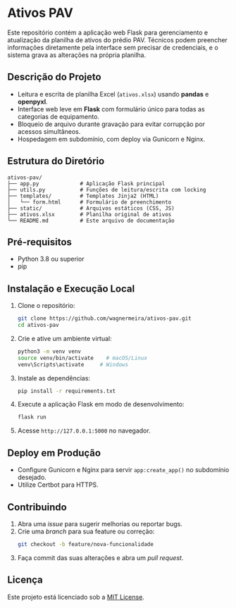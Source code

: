 # Ativos PAV

Este repositório contém a aplicação web Flask para gerenciamento e atualização da planilha de ativos do prédio PAV. Técnicos podem preencher informações diretamente pela interface sem precisar de credenciais, e o sistema grava as alterações na própria planilha.

## Descrição do Projeto

- Leitura e escrita de planilha Excel (`ativos.xlsx`) usando **pandas** e **openpyxl**.
- Interface web leve em **Flask** com formulário único para todas as categorias de equipamento.
- Bloqueio de arquivo durante gravação para evitar corrupção por acessos simultâneos.
- Hospedagem em subdomínio, com deploy via Gunicorn e Nginx.

## Estrutura do Diretório

```
ativos-pav/
├── app.py             # Aplicação Flask principal
├── utils.py           # Funções de leitura/escrita com locking
├── templates/         # Templates Jinja2 (HTML)
│   └── form.html      # Formulário de preenchimento
├── static/            # Arquivos estáticos (CSS, JS)
├── ativos.xlsx        # Planilha original de ativos
└── README.md          # Este arquivo de documentação
```

## Pré-requisitos

- Python 3.8 ou superior
- pip

## Instalação e Execução Local

1. Clone o repositório:
   ```bash
   git clone https://github.com/wagnermeira/ativos-pav.git
   cd ativos-pav
   ```
2. Crie e ative um ambiente virtual:
   ```bash
   python3 -m venv venv
   source venv/bin/activate    # macOS/Linux
   venv\Scripts\activate     # Windows
   ```
3. Instale as dependências:
   ```bash
   pip install -r requirements.txt
   ```
4. Execute a aplicação Flask em modo de desenvolvimento:
   ```bash
   flask run
   ```
5. Acesse `http://127.0.0.1:5000` no navegador.

## Deploy em Produção

- Configure Gunicorn e Nginx para servir `app:create_app()` no subdomínio desejado.
- Utilize Certbot para HTTPS.

## Contribuindo

1. Abra uma _issue_ para sugerir melhorias ou reportar bugs.
2. Crie uma _branch_ para sua feature ou correção:
   ```bash
   git checkout -b feature/nova-funcionalidade
   ```
3. Faça commit das suas alterações e abra um _pull request_.

## Licença

Este projeto está licenciado sob a [MIT License](LICENSE).

